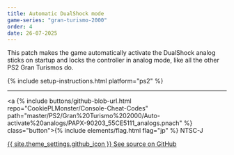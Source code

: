 ```yaml
---
title: Automatic DualShock mode
game-series: "gran-turismo-2000"
order: 4
date: 26-07-2025
---
```


This patch makes the game automatically activate the DualShock analog sticks on startup and locks the controller in analog mode,
like all the other PS2 Gran Turismos do.

{% include setup-instructions.html platform="ps2" %}

***

<a {% include buttons/github-blob-url.html repo="CookiePLMonster/Console-Cheat-Codes" path="master/PS2/Gran%20Turismo%202000/Auto-activate%20analogs/PAPX-90203_55CE5111_analogs.pnach" %} class="button">{% include elements/flag.html flag="jp" %} NTSC-J</a>

<a href="https://github.com/CookiePLMonster/Console-Cheat-Codes/tree/master/PS2/Gran%20Turismo%202000/Auto-activate%20analogs" class="button github" target="_blank">{{ site.theme_settings.github_icon }} See source on GitHub</a>
